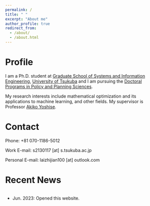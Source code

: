 ```yaml
---
permalink: /
title: " "
excerpt: "About me"
author_profile: true
redirect_from: 
  - /about/
  - /about.html
---
```


Profile
========
I am a Ph.D. student at [Graduate School of Systems and Information Engineering](https://www.sie.tsukuba.ac.jp/eng/), [University of Tsukuba](https://www.tsukuba.ac.jp/en/) and I am pursuing the [Doctoral Programs in Policy and Planning Sciences](https://www.sk.tsukuba.ac.jp/PPS/en/).

My research interests include mathematical optimization and its applications to machine learning, and other fields. My supervisor is Professor [Akiko Yoshise](https://infoshako.sk.tsukuba.ac.jp/~yoshise/).

Contact
========
Phone: +81 070-1186-5012

Work E-mail: s2130117 [at] s.tsukuba.ac.jp

Personal E-mail: laizhijian100 [at] outlook.com


Recent News
========
<div style="overflow:scroll; width:100%; height:200px">  
  <ul>
    <li> Jun. 2023: Opened this website. </li>
  </ul>
</div>

